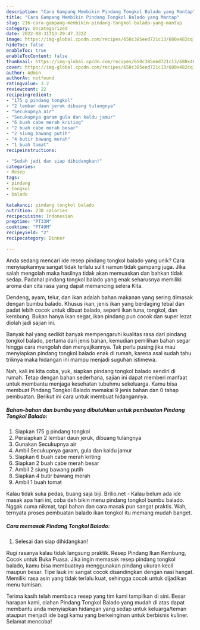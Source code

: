 ```yaml
---
description: "Cara Gampang Membikin Pindang Tongkol Balado yang Mantap"
title: "Cara Gampang Membikin Pindang Tongkol Balado yang Mantap"
slug: 216-cara-gampang-membikin-pindang-tongkol-balado-yang-mantap
category: Uncategorized
date: 2022-08-31T13:29:47.332Z
image: https://img-global.cpcdn.com/recipes/650c385eed721c13/680x482cq70/pindang-tongkol-balado-foto-resep-utama.jpg
hideToc: false
enableToc: true
enableTocContent: false
thumbnail: https://img-global.cpcdn.com/recipes/650c385eed721c13/680x482cq70/pindang-tongkol-balado-foto-resep-utama.jpg
cover: https://img-global.cpcdn.com/recipes/650c385eed721c13/680x482cq70/pindang-tongkol-balado-foto-resep-utama.jpg
author: Admin
authorAv: notfound
ratingvalue: 3.2
reviewcount: 22
recipeingredient:
- "175 g pindang tongkol"
- "2 lembar daun jeruk dibuang tulangnya"
- "Secukupnya air"
- "Secukupnya garam gula dan kaldu jamur"
- "6 buah cabe merah kriting"
- "2 buah cabe merah besar"
- "2 siung bawang putih"
- "4 butir bawang merah"
- "1 buah tomat"
recipeinstructions:

- "Sudah jadi dan siap dihidangkan!"
categories:
- Resep
tags:
- pindang
- tongkol
- balado

katakunci: pindang tongkol balado 
nutrition: 238 calories
recipecuisine: Indonesian
preptime: "PT33M"
cooktime: "PT49M"
recipeyield: "2"
recipecategory: Dinner

---
```





Anda sedang mencari ide resep pindang tongkol balado yang unik? Cara menyiapkannya sangat tidak terlalu sulit namun tidak gampang juga. Jika salah mengolah maka hasilnya tidak akan memuaskan dan bahkan tidak sedap. Padahal pindang tongkol balado yang enak seharusnya memiliki aroma dan cita rasa yang dapat memancing selera Kita.





Dendeng, ayam, telur, dan ikan adalah bahan makanan yang sering dimasak dengan bumbu balado. Khusus ikan, jenis ikan yang berdaging tebal dan padat lebih cocok untuk dibuat balado, seperti ikan tuna, tongkol, dan kembung. Bukan hanya ikan segar, ikan pindang pun cocok dan super lezat diolah jadi sajian ini.

Banyak hal yang sedikit banyak mempengaruhi kualitas rasa dari pindang tongkol balado, pertama dari jenis bahan, kemudian pemilihan bahan segar hingga cara mengolah dan menyajikannya. Tak perlu pusing jika mau menyiapkan pindang tongkol balado enak di rumah, karena asal sudah tahu triknya maka hidangan ini mampu menjadi suguhan istimewa.






Nah, kali ini kita coba, yuk, siapkan pindang tongkol balado sendiri di rumah. Tetap dengan bahan sederhana, sajian ini dapat memberi manfaat untuk membantu menjaga kesehatan tubuhmu sekeluarga. Kamu bisa membuat Pindang Tongkol Balado memakai 9 jenis bahan dan 0 tahap pembuatan. Berikut ini cara untuk membuat hidangannya.

<!--inarticleads1-->

##### Bahan-bahan dan bumbu yang dibutuhkan untuk pembuatan Pindang Tongkol Balado:

1. Siapkan 175 g pindang tongkol
1. Persiapkan 2 lembar daun jeruk, dibuang tulangnya
1. Gunakan Secukupnya air
1. Ambil Secukupnya garam, gula dan kaldu jamur
1. Siapkan 6 buah cabe merah kriting
1. Siapkan 2 buah cabe merah besar
1. Ambil 2 siung bawang putih
1. Siapkan 4 butir bawang merah
1. Ambil 1 buah tomat


Kalau tidak suka pedas, buang saja biji. Brilio.net - Kalau belum ada ide masak apa hari ini, coba deh bikin menu pindang tongkol bumbu balado. Nggak cuma nikmat, tapi bahan dan cara masak pun sangat praktis. Wah, ternyata proses pembuatan balado ikan tongkol itu memang mudah banget. 

<!--inarticleads2-->

##### Cara memasak Pindang Tongkol Balado:


1. Selesai dan siap dihidangkan!

Rugi rasanya kalau tidak langsung praktik. Resep Pindang Ikan Kembung, Cocok untuk Buka Puasa. Jika ingin memasak resep pindang tongkol balado, kamu bisa membuatnya menggunakan pindang ukuran kecil maupun besar. Tipe lauk ini sangat cocok disandingkan dengan nasi hangat. Memiliki rasa asin yang tidak terlalu kuat, sehingga cocok untuk dijadikan menu tumisan. 

Terima kasih telah membaca resep yang tim kami tampilkan di sini. Besar harapan kami, olahan Pindang Tongkol Balado yang mudah di atas dapat membantu anda menyiapkan hidangan yang sedap untuk keluarga/teman ataupun menjadi ide bagi kamu yang berkeinginan untuk berbisnis kuliner. Selamat mencoba!

